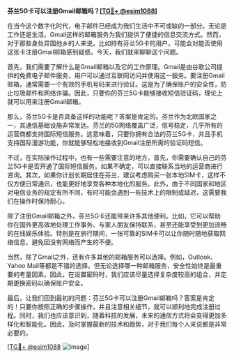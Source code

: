 **芬兰5G卡可以注册Gmail邮箱吗？[[TG💪+ @esim1088](https://t.me/s/esim1088)]**

在当今这个数字化时代，电子邮件已经成为我们生活中不可或缺的一部分。无论是工作还是生活，Gmail这样的邮箱服务为我们提供了便捷的信息交流方式。然而，对于那些身处异国他乡的人来说，比如持有芬兰5G卡的用户，可能会对能否使用这张卡注册Gmail邮箱感到疑惑。今天，我们就来聊聊这个问题。

首先，我们需要了解什么是Gmail邮箱以及它的工作原理。Gmail是由谷歌公司提供的免费电子邮件服务，用户可以通过互联网访问并使用这一服务。要注册Gmail邮箱，通常需要一个有效的手机号码来进行验证。这是为了确保账户的安全性，防止垃圾邮件和网络诈骗。因此，只要你的芬兰5G卡能够接收短信验证码，理论上就可以用来注册Gmail邮箱。

那么，芬兰5G卡是否具备这样的功能呢？答案是肯定的。芬兰作为北欧国家之一，其通信基础设施非常发达。芬兰的5G网络覆盖广泛，信号稳定，几乎所有的运营商都支持国际短信服务。这意味着，只要你拥有合法的芬兰5G卡，并且手机支持国际漫游功能，你就能够轻松地接收到Gmail注册所需的验证码短信。

不过，在实际操作过程中，也有一些需要注意的地方。首先，你需要确认自己的芬兰5G卡是否开通了国际短信服务。如果不确定，可以直接联系当地的运营商进行咨询。其次，如果你计划长期居住在芬兰，建议考虑购买一张本地SIM卡，这样不仅方便日常通讯，也能更好地享受各种本地化的服务。此外，由于不同国家和地区对电信业务的规定有所不同，有时可能会遇到一些技术上的限制或延迟，这需要我们在操作时保持耐心。

除了注册Gmail邮箱之外，芬兰5G卡还能带来许多其他便利。比如，它可以帮助你在国外更高效地处理工作事务、与家人朋友保持联系，甚至还能享受到更加流畅的在线娱乐体验。特别是在旅行期间，一张可靠的SIM卡可以让你随时随地获取网络信息，避免因没有网络而产生的不便。

当然，除了Gmail之外，还有许多其他的邮箱服务可以选择。例如，Outlook、Yahoo Mail等都是不错的选择。但无论选择哪一种邮箱服务，安全性始终是最重要的考量因素。因此，在设置密码时，我们应该尽量选择复杂度较高的组合，并定期更换密码以确保账户安全。

最后，让我们回到最初的问题：芬兰5G卡可以注册Gmail邮箱吗？答案是肯定的！只要你按照正确的步骤操作，并且注意相关细节，就可以顺利地完成注册过程。同时，我们也应该意识到，随着科技的发展，未来的通信方式将会变得更加多样化和智能化。因此，及时掌握最新的技术和趋势，对于我们每个人来说都是非常必要的。

[[TG💪+ @esim1088](https://t.me/s/esim1088) ![Image](https://i.postimg.cc/4NQfJmqS/Snipaste-2025-05-13-00-14-12.png)]